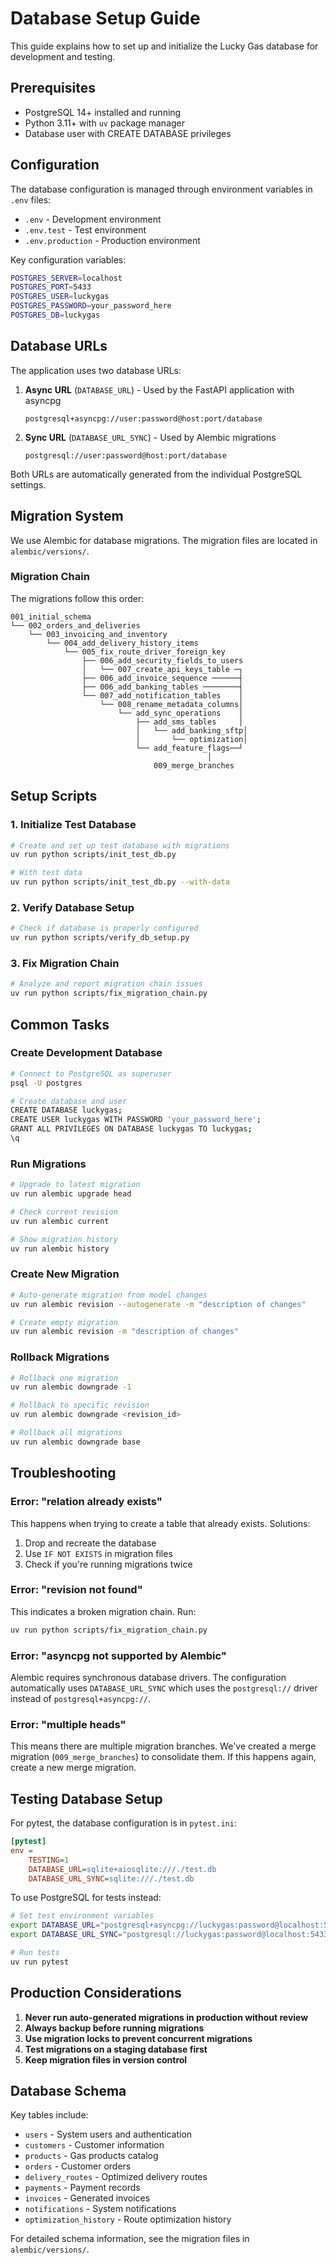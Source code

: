 # Database Setup Guide

This guide explains how to set up and initialize the Lucky Gas database for development and testing.

## Prerequisites

- PostgreSQL 14+ installed and running
- Python 3.11+ with `uv` package manager
- Database user with CREATE DATABASE privileges

## Configuration

The database configuration is managed through environment variables in `.env` files:

- `.env` - Development environment
- `.env.test` - Test environment
- `.env.production` - Production environment

Key configuration variables:
```bash
POSTGRES_SERVER=localhost
POSTGRES_PORT=5433
POSTGRES_USER=luckygas
POSTGRES_PASSWORD=your_password_here
POSTGRES_DB=luckygas
```

## Database URLs

The application uses two database URLs:

1. **Async URL** (`DATABASE_URL`) - Used by the FastAPI application with asyncpg
   ```
   postgresql+asyncpg://user:password@host:port/database
   ```

2. **Sync URL** (`DATABASE_URL_SYNC`) - Used by Alembic migrations
   ```
   postgresql://user:password@host:port/database
   ```

Both URLs are automatically generated from the individual PostgreSQL settings.

## Migration System

We use Alembic for database migrations. The migration files are located in `alembic/versions/`.

### Migration Chain

The migrations follow this order:
```
001_initial_schema
└── 002_orders_and_deliveries
    └── 003_invoicing_and_inventory
        └── 004_add_delivery_history_items
            └── 005_fix_route_driver_foreign_key
                ├── 006_add_security_fields_to_users
                │   └── 007_create_api_keys_table ─┐
                ├── 006_add_invoice_sequence ──────┤
                ├── 006_add_banking_tables ────────┤
                └── 007_add_notification_tables    │
                    └── 008_rename_metadata_columns│
                        └── add_sync_operations    │
                            ├── add_sms_tables     │
                            │   └── add_banking_sftp│
                            │       └── optimization│
                            └── add_feature_flags──┘
                                            │
                                009_merge_branches
```

## Setup Scripts

### 1. Initialize Test Database

```bash
# Create and set up test database with migrations
uv run python scripts/init_test_db.py

# With test data
uv run python scripts/init_test_db.py --with-data
```

### 2. Verify Database Setup

```bash
# Check if database is properly configured
uv run python scripts/verify_db_setup.py
```

### 3. Fix Migration Chain

```bash
# Analyze and report migration chain issues
uv run python scripts/fix_migration_chain.py
```

## Common Tasks

### Create Development Database

```bash
# Connect to PostgreSQL as superuser
psql -U postgres

# Create database and user
CREATE DATABASE luckygas;
CREATE USER luckygas WITH PASSWORD 'your_password_here';
GRANT ALL PRIVILEGES ON DATABASE luckygas TO luckygas;
\q
```

### Run Migrations

```bash
# Upgrade to latest migration
uv run alembic upgrade head

# Check current revision
uv run alembic current

# Show migration history
uv run alembic history
```

### Create New Migration

```bash
# Auto-generate migration from model changes
uv run alembic revision --autogenerate -m "description of changes"

# Create empty migration
uv run alembic revision -m "description of changes"
```

### Rollback Migrations

```bash
# Rollback one migration
uv run alembic downgrade -1

# Rollback to specific revision
uv run alembic downgrade <revision_id>

# Rollback all migrations
uv run alembic downgrade base
```

## Troubleshooting

### Error: "relation already exists"

This happens when trying to create a table that already exists. Solutions:
1. Drop and recreate the database
2. Use `IF NOT EXISTS` in migration files
3. Check if you're running migrations twice

### Error: "revision not found"

This indicates a broken migration chain. Run:
```bash
uv run python scripts/fix_migration_chain.py
```

### Error: "asyncpg not supported by Alembic"

Alembic requires synchronous database drivers. The configuration automatically uses `DATABASE_URL_SYNC` which uses the `postgresql://` driver instead of `postgresql+asyncpg://`.

### Error: "multiple heads"

This means there are multiple migration branches. We've created a merge migration (`009_merge_branches`) to consolidate them. If this happens again, create a new merge migration.

## Testing Database Setup

For pytest, the database configuration is in `pytest.ini`:
```ini
[pytest]
env = 
    TESTING=1
    DATABASE_URL=sqlite+aiosqlite:///./test.db
    DATABASE_URL_SYNC=sqlite:///./test.db
```

To use PostgreSQL for tests instead:
```bash
# Set test environment variables
export DATABASE_URL="postgresql+asyncpg://luckygas:password@localhost:5433/luckygas_test"
export DATABASE_URL_SYNC="postgresql://luckygas:password@localhost:5433/luckygas_test"

# Run tests
uv run pytest
```

## Production Considerations

1. **Never run auto-generated migrations in production without review**
2. **Always backup before running migrations**
3. **Use migration locks to prevent concurrent migrations**
4. **Test migrations on a staging database first**
5. **Keep migration files in version control**

## Database Schema

Key tables include:
- `users` - System users and authentication
- `customers` - Customer information
- `products` - Gas products catalog
- `orders` - Customer orders
- `delivery_routes` - Optimized delivery routes
- `payments` - Payment records
- `invoices` - Generated invoices
- `notifications` - System notifications
- `optimization_history` - Route optimization history

For detailed schema information, see the migration files in `alembic/versions/`.